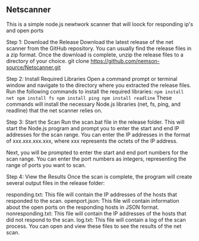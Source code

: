 ## Netscanner
This is a simple node.js newtwork scanner that will loock for responding ip's and open ports

Step 1: Download the Release
Download the latest release of the net scanner from the GitHub repository. You can usually find the release files in a zip format. Once the download is complete, unzip the release files to a directory of your choice.
git clone https://github.com/nemson-source/Netscanner.git

Step 2: Install Required Libraries
Open a command prompt or terminal window and navigate to the directory where you extracted the release files. Run the following commands to install the required libraries: ``
npm install net
npm install fs
npm install ping
npm install readline
``
These commands will install the necessary Node.js libraries (net, fs, ping, and readline) that the net scanner relies on.

Step 3: Start the Scan
Run the scan.bat file in the release folder. This will start the Node.js program and prompt you to enter the start and end IP addresses for the scan range. You can enter the IP addresses in the format of xxx.xxx.xxx.xxx, where xxx represents the octets of the IP address.

Next, you will be prompted to enter the start and end port numbers for the scan range. You can enter the port numbers as integers, representing the range of ports you want to scan.

Step 4: View the Results
Once the scan is complete, the program will create several output files in the release folder:

responding.txt: This file will contain the IP addresses of the hosts that responded to the scan.
openport.json: This file will contain information about the open ports on the responding hosts in JSON format.
nonresponding.txt: This file will contain the IP addresses of the hosts that did not respond to the scan.
log.txt: This file will contain a log of the scan process.
You can open and view these files to see the results of the net scan.
